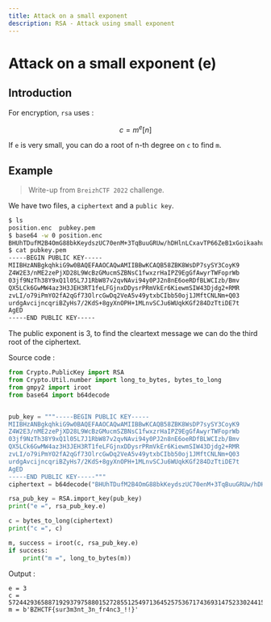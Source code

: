 ```yaml
---
title: Attack on a small exponent
description: RSA - Attack using small exponent
---
```


# Attack on a small exponent (e)

## Introduction

For encryption, `rsa` uses :

$$
c = m^e [n]
$$

If `e` is very small, you can do a root of n-th degree on `c` to find `m`.

## Example

> Write-up from `BreizhCTF 2022` challenge.

We have two files, a `ciphertext` and a `public key`.

```bash
$ ls
position.enc  pubkey.pem
$ base64 -w 0 position.enc
BHUhTDufM2B4OmG88bkKeydszUC70enM+3TqBuuGRUw/hDHlnLCxavTP66ZeB1xGoikaahuhVOoPjLPeOtyBnu33s0mJCuwNVLJk2AAOiodduWDBakhl%
$ cat pubkey.pem
-----BEGIN PUBLIC KEY-----
MIIBHzANBgkqhkiG9w0BAQEFAAOCAQwAMIIBBwKCAQB58ZBK8WsDP7sySY3CoyK9
Z4W2E3/nME2zePjXD28L9WcBzGMucmSZBNsC1fwxzrHaIPZ9EgGfAwyrTWFoprWb
03jf9NzTh38Y9xQ1l05L7J1RbW87v2qvNAvi94y0PJ2n8nE6oeRDfBLWCIzb/Bmv
QX5LCk6GwMW4az3H3JEH3RT1feLFGjnxDDysrPRmVkEr6KiewmSIW43Djdg2+RMR
zvLI/o79iPmYO2fA2qGf73OlrcGwDq2VeA5v49ytxbCIbb50oj1JMftCNLNm+Q03
urdgAvcijncqriBZyHs7/2KdS+8gyXnOPH+1MLnvSCJu6WUqkKGf284DzTtiDE7t
AgED
-----END PUBLIC KEY-----
```

The public exponent is 3, to find the cleartext message we can do the third root of the ciphertext.

Source code :

```python
from Crypto.PublicKey import RSA
from Crypto.Util.number import long_to_bytes, bytes_to_long 
from gmpy2 import iroot
from base64 import b64decode


pub_key = """-----BEGIN PUBLIC KEY-----
MIIBHzANBgkqhkiG9w0BAQEFAAOCAQwAMIIBBwKCAQB58ZBK8WsDP7sySY3CoyK9
Z4W2E3/nME2zePjXD28L9WcBzGMucmSZBNsC1fwxzrHaIPZ9EgGfAwyrTWFoprWb
03jf9NzTh38Y9xQ1l05L7J1RbW87v2qvNAvi94y0PJ2n8nE6oeRDfBLWCIzb/Bmv
QX5LCk6GwMW4az3H3JEH3RT1feLFGjnxDDysrPRmVkEr6KiewmSIW43Djdg2+RMR
zvLI/o79iPmYO2fA2qGf73OlrcGwDq2VeA5v49ytxbCIbb50oj1JMftCNLNm+Q03
urdgAvcijncqriBZyHs7/2KdS+8gyXnOPH+1MLnvSCJu6WUqkKGf284DzTtiDE7t
AgED
-----END PUBLIC KEY-----"""
ciphertext = b64decode("BHUhTDufM2B4OmG88bkKeydszUC70enM+3TqBuuGRUw/hDHlnLCxavTP66ZeB1xGoikaahuhVOoPjLPeOtyBnu33s0mJCuwNVLJk2AAOiodduWDBakhl")

rsa_pub_key = RSA.import_key(pub_key)
print("e =", rsa_pub_key.e)

c = bytes_to_long(ciphertext)
print("c =", c)

m, success = iroot(c, rsa_pub_key.e)
if success:
    print("m =", long_to_bytes(m))
```

Output :

```
e = 3
c = 5724429365887192937975880152728551254971364525753671743693147523302441587707804097718439038173546355026701325414799056205074425733698744528930791075004105312923906122185518441456605039101517459937804505729125
m = b'BZHCTF{sur3m3nt_3n_fr4nc3_!!}'
```